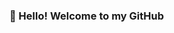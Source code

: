 ### 👋 Hello! Welcome to my GitHub 


<!--
**trudygill/trudygill** is a ✨ _special_ ✨ repository because its `README.md` (this file) appears on your GitHub profile.

- 💫 I’m Trudy! I'm a newbie data and business analyst learning the necessary skillset to pivot in the field.
- 👩🏽‍💻 I am currently learning SQL and working on practice projects 

Here are some ideas to get you started:

- 🔭 I’m currently working on ...
- 🌱 I’m currently learning ...
- 👯 I’m looking to collaborate on ...
- 🤔 I’m looking for help with ...
- 💬 Ask me about ...
- 📫 How to reach me: ...
- 😄 Pronouns: ...
- ⚡ Fun fact: ...
-->
